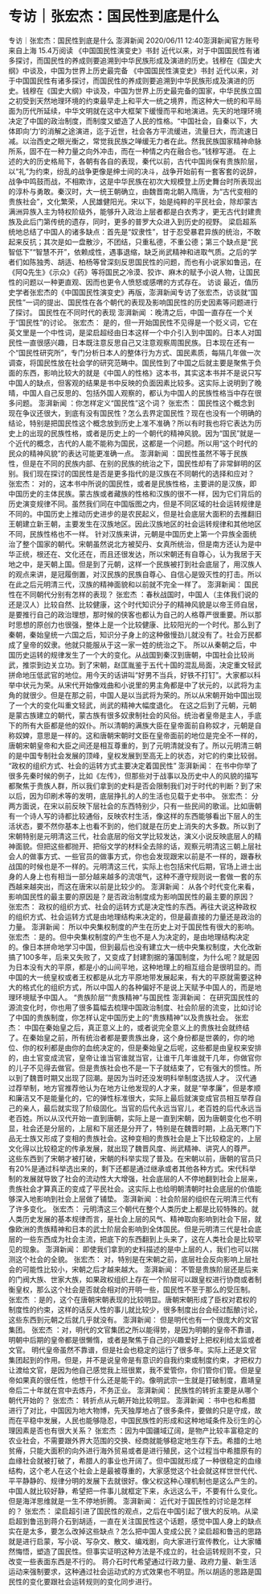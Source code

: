 # 专访｜张宏杰：国民性到底是什么

专访｜张宏杰：国民性到底是什么
澎湃新闻
2020/06/11 12:40澎湃新闻官方账号  来自上海
15.4万阅读
《中国国民性演变史》书封 近代以来，对于中国国民性有诸多探讨，而国民性的养成则要追溯到中华民族形成及演进的历史。钱穆在《国史大纲》中谈及，中国为世界上历史最完备
《中国国民性演变史》书封
近代以来，对于中国国民性有诸多探讨，而国民性的养成则要追溯到中华民族形成及演进的历史。钱穆在《国史大纲》中谈及，中国为世界上历史最完备的国家，中华民族立国之初受到天然地理环境的约束最早走上和平大一统之境界，而这种大一统的和平局面为历代所延续，中华文明就在这中大框架下缓慢而平和地演进。先天的地理环境决定了中国的政治制度，而制度又塑造了人民的性格。“中国社会，自秦以下，大体即向‘力’的消解之途演进，迄于近世，社会各方平流缓进，流量日大，而流速日减。以治西史之眼光衡之，常觉我民族之啴缓无力者在此。然我民族国家精神命脉所系，固不在一种力量之向外冲击，而在一种情之内在融合也。”钱穆写道。
在上述的大的历史格局下，各朝有各自的表现，秦代以前，古代中国尚保有贵族阶层，以“礼”为约束，纷乱的战争更像是绅士间的决斗，战争开始前有一套客套的说辞，战争中鸣鼓而战，不相欺诈，这是中华民族在初次大规模登上历史舞台时所表现出的淳朴与勇敢。秦汉时，大一统王朝确立，由魏晋南北朝入隋唐，为“古代变相的贵族社会”，文化繁荣，人民雄健阳光。宋以下，始是纯粹的平民社会，除却蒙古满洲异族入主为特权阶级外，能够升入政治上层者都是白衣秀才，更无古代封建贵族及此后门第传统的遗存，同时，更多的普罗大众进入到历史的视野。
梁启超系统地总结了中国人的诸多缺点：首先是“奴隶性”，甘于忍受暴君异族的统治，不敢起来反抗；其次是如一盘散沙，不团结，只重私德，不重公德；第三个缺点是“民智低下”“智慧不开”，依赖成性，遇事退缩，缺乏尚武精神和进取气质。之后的学者们如陈独秀、胡适、柏杨等曾深刻反思国民性的问题，而也有小说家如鲁迅，在《阿Q先生》《示众》《药》等将国民之冷漠、狡诈、麻木的赋予小说人物，让国民性的问题以一种更直观、因而也更令人愤怒或感喟的方式存在。
访谈
最近，值历史学者张宏杰的《中国国民性演变史》再版，澎湃新闻专访了张宏杰，访谈就“国民性”一词的提出、国民性在各个朝代的表现及影响国民性的历史因素等问题进行了探讨。
国民性在不同时代的表现
澎湃新闻
：晚清之后，中国一直存在一个关于“国民性”的讨论。
张宏杰：
是的，但一开始国民性不见得是一个贬义词，它在英文里是一个中性词，是梁启超经由日本这样一个中介引入到中国的。日本人对国民性一直很感兴趣，日本既注意反思自己又注意观察周围民族。日本现在还有一个“国民性研究所”，专门分析日本人的整体行为方式、国民素质，每隔几年做一次调查，将国民性放在社会学的研究范畴中。国民性到了中国之后就主要是聚焦于负面的东西，影响比较大的就是《中国人的性格》这本书，其实这本书并不是说只写中国人的缺点，但客观的结果是书中反映的负面因素比较多。这实际上说明到了晚晴，中国人自己反思的、包括外国人观察的，都认为中国人的民族性格当中存在很多问题。
澎湃新闻
：你怎样定义“国民性”这个词？
张宏杰：
国民性这个概念到现在争议还很大，到底有没有国民性？怎么去界定国民性？现在也没有一个明确的结论，特别是把国民性这个概念放到历史上准不准确？所以有时我也将它表达为历史上的出现的民族性格，或者是历史上的一个朝代的精神风貌。因为“国民”就是一个近代的概念，古代的人能不能称为国民，这都是一个问题。所以用“这个时代的民众的精神风貌”的表达可能更准确一点。
澎湃新闻
：国民性虽然不等于民族性，但是在不同的民族内部、在别的民族的统治之下，国民性却有了非常鲜明的区别。我们现在探讨的国民性是否是更多指代的是汉族在不同朝代的选择和应对？
张宏杰：
对的，这本书中所说的国民性，或者是民族性格，主要讲的是汉族，即中国历史的主体民族。蒙古族或者藏族的性格和汉族的很不一样，因为它们背后的历史演变规律不同。虽然我们同在中国版图之内，但是不同区域的社会运转规律是不同的。中国历史上推动历史进步的是农民起义，但是社会底层大面积的去推翻旧王朝建立新王朝，主要发生在汉族地区。因此汉族地区的社会运转规律和其他地区不同，民族性格也不一样。
针对汉族来讲，元朝是中国历史上第一个异族全面统治了整个国家的朝代。宋朝虽然说北方被契丹、女真所统治，但是南方还认为是中华正统，根还在、文化还在，而且还很发达，所以宋朝还有自尊心，认为我居于天地之中，是天朝上国。但是到了元朝，这样一个民族被打到社会底层了，用汉族人的观点来讲，是冠履倒置，对汉民族的民族自尊心、自信心是毁灭性的打击。所以在此之后元明清三代，汉族的精神面貌和以前就不完全一样了。
澎湃新闻：
国民性在不同朝代分别有怎样的表现？
张宏杰
：春秋战国时，中国人（主体我们说的还是汉人）比较自然、比较健康，这个时代知识分子的精神风貌是以帝王师自居，是要推行自己的政治理想，那时候的侠客也都认为自己的人格尊严很重要。所以那时思想的原创力也很强，整体上是一个比较健康、比较阳光的一个时代。那么到了秦朝，秦始皇统一六国之后，知识分子身上的这种傲慢劲儿就没有了。社会万民都成了皇帝的奴隶。他就只能服从于这一家一姓的统治之下。
所以从秦朝之后，中国历史运转的规律发生了一个大的变化。从战国到秦汉到唐朝，中国社会比较尚武，推崇到边关立功。到了宋朝，赵匡胤鉴于五代十国的混乱局面，决定重文轻武拼命地压低武官的地位。用今天的话讲叫“好男不当兵，好铁不打钉”。大家都以科举中状元为荣。从宋代开始像戏曲和小说里的男主角都是中了状元的，以武将为主角的就很少。但是在那之前，中国人是以当武将为荣的。所以从宋朝开始中国出现了一个大的变化叫重文轻武，尚武的精神大幅度退化。
在这之后到了元朝，元朝是蒙古族建立的朝代，蒙古族有很多奴隶制社会的风俗。统治者皇帝是主人，手底下的所有大臣都是他的奴仆。所以清朝的满族大臣在皇帝面前自称奴才，元朝是自称奴婢，意思是一样的。这和唐朝宋朝时文臣在皇帝面前的地位是完全不一样的，唐朝宋朝皇帝和大臣之间还是相互尊重的，到了元明清就没有了。所以元明清三朝的是中国专制社会发展的顶峰，皇权发展到至高无上的状态，对它的约束比较弱。
“政权的组织方式、社会的运转方式主要决定着国民性”
澎湃新闻：
在书中你举了很多先秦时候的例子，比如《左传》，但那些对于战事以及历史中人的风貌的描写都聚焦于贵族人群，所以我们拿到的史料是否会限制我们对于时代的判断？到了宋以后，因为印刷术等的发明，底层挣扎的人的生活也见载于史书中。
张宏杰：
分两方面说，在宋以前反映下层社会的东西特别少，只有一些民间的歌谣。比如唐朝有一个诗人写的诗都比较通俗，反映农村生活，像这样的东西能够看出下层人的生活状态，要不然你基本上也看不到的，他们就是在历史上消失的大多数。所以到了宋朝特别是元明清这三代，社会底层的俗文学比较发达，演义小说反映底层人的精神面貌。但把这些都抛开、把俗文学的材料全去除的话，观察元明清这三朝上层社会人的做事方式、一些官员的做事方式，你也会发现跟宋以前是不一样的，跟春秋战国的时候也是不一样的。元明清这三代，实际上也包括宋代后期，官场上进士出身的人身上也有相当一部分越来越多的流氓气，这种不遵守规则说一套做一套的东西越来越突出，而这在唐宋以前是比较少的。
澎湃新闻：
从各个时代变化来看，影响国民性的最主要的原因是？是否政治制度成为影响国民性的最主要的原因？
张宏杰：
政权的组织方式、社会的运转方式是决定性的东西。再往大说这种政权的组织方式、社会运转方式是由地理结构来决定的，但是最直接的力量还是政治的力量。
澎湃新闻：
所以中央集权制度的产生在历史上对于国民性有很大的影响。
张宏杰
：是的。但中央集权制度的产生也不是人为决定的，是由地理结构决定的。像日本拼命地学习中国，但到最后也没有建立大一统中央集权制度，大化改新搞了100多年，后来又失败了，又变成了封建割据的藩国制度，为什么呢？就是因为日本没有大的平原，都是小的山间平地，这种地理上的相互组合是很明显的。而中国的大一统皇权或者王权都是从北方平原地带发展起来，有大的平原就需要这种大的格式化的组织方式，所以中国人的各种偏好不是说上天赋予中国人的，而是地理环境赋予中国人。
“贵族阶层”“贵族精神”与国民性
澎湃新闻：
在研究国民性的源流变化时，你也用了很多篇幅去梳理中国政治制度、社会阶层的流变，比如讨论了中国的贵族制度，你怎样认定中国历史上的“贵族精神”以及贵族社会。
张宏杰：
中国在秦始皇之后，真正意义上的，或者说完全意义上的贵族社会就终结了。在秦始皇之前，所有统治者都是要贵族出身，这个身份都是世袭的，你的地位、你的权利都是由你的血统决定的，但是秦始皇之后呢，这些都是由皇权来安排的，由土官变成流官，皇帝让谁当官谁就当官，让谁干几年谁就干几年，你做官你的儿子不见得去做官。但是贵族社会也不是一下子就结束了，它有强大的惯性。所以到了魏晋时期又出现了回潮。是因为当时还没发明科举制度选拔人才。
汉代通过荐举制，地方官推荐他认为在地方让他发现的人才来，就是“举孝廉”，但是孝顺和廉洁又不是能量化的，它的弹性标准很大，实际上最后就演变成官员相互举荐自己的亲人，最后就实现了阶级固化。当官的后代永远当官儿，老百姓的后代永远当老百姓。所以从汉代开始一直到唐朝，实际上是一直到宋朝，因为唐朝变化也不明显，社会还是分层的，上层和下层还是分开了，特别是在魏晋时期，上品无寒门下品无士族又形成了变相的贵族社会。这种变相的贵族社会是上下比较稳定的，上层文化得以比较稳定的传承发展，就出现了魏晋风度、尚武精神、讲究人的尊严。
这些东西到了宋朝才被打破，宋朝的科举实现了普及。在宋朝以前，唐朝的官员只有20%是通过科举选出来的，剩下还都是通过继承或者其他各种方式。宋代科举制的发展就导致了社会的流动性大大增强，社会底层的人不停地翻到社会上层来，贵族社会才算真正的变成了平民社会。这实际上也给明朝清朝时社会底层的价值能够深入地影响到社会上层做了铺垫。
澎湃新闻
：社会阶层的组织在元明清三代有了许多变化。
张宏杰：
元明清这三个朝代在整个人类历史上都是比较特殊的。就人类历史发展的基本规律而言，是社会上层的风气、精神取向影响到社会下层，就像欧洲的贵族精神和日本的武士阶层会影响到全体国民。但是元明清三代是社会底层的一些东西成为社会主流，把底下的东西翻到上头来了，这在人类社会是比较罕见的现象。
澎湃新闻：
即使我们拿到的史料描述的是中上层的人，我们也可以揣测这个社会的全貌。
张宏杰：
对，特别是在宋朝之前，底层社会反向影响上层社会的可能性比较小，宋朝之后才越来越大。
澎湃新闻：
不管是贵族阶层还是后来的门阀大族、世家大族，如果政权组织上存在一个阶层可以跟皇权进行协商或者制衡皇权，那么这个社会是否就会相对的开明一些，国民性不至于那么的受压制。
张宏杰
：是的，这个在唐朝宋朝表现的比较明显。唐朝宋朝形成了臣权对君权的制度性的约束，这样的话反人性的事儿就比较少，很多制度出台会经过酝酿讨论，这些东西到元朝之后就几乎就没有。
澎湃新闻：
但是明代也有一个很庞大的文官集团。
张宏杰
：对，明代的文官集团之所以能得势，是因为明朝的皇帝不靠谱，明朝中后期的皇帝都是很懒惰，或者是聚焦于自己的兴趣爱好上把权利给太监或者文官。
明代皇帝虽然不靠谱，但是社会也稳定的运行了很多年。实际上还是文官集团起到的作用。但是，并不是说皇帝是有意识的自我约束或制度约束，才把权力让渡给文官，是因为他自己感觉我上班很累，我不爱管你，你们管你们管。但是皇帝如果真的很任性，他想干什么还是能干的。像明武宗一生就是打破制度，嘉靖皇帝后二十年就在宫中去炼丹，不务正业。
澎湃新闻：
民族性的转折主要是从哪个朝代开始的？
张宏杰：
转折点从元朝开始比较明显。
澎湃新闻
：书中也和希腊进行了对比，中国因为地大物博，先天独厚地占了很多条件，要做的只是守成，故而在平稳中发展，人民也能够隐忍，中国民族性的形成和这种地域条件及衍生的心理因素是否也有很大关系？
张宏杰
：因为中国疆域辽阔，是物产比较丰富稳定的农业社会，不需要跟外界大范围的交换、经商就能够稳定地生存下去。希腊的土地贫瘠，只能大面积的向外进行海外贸易或者是进行殖民，这个过程当中希腊原有的血缘社会就被打破了，希腊人的事业也开阔了。但中国就形成了一种很稳定的血缘结构，这个老人在这个社会上是最被尊重的，大家感觉这个社会就这样世世代代、平平静静的、规律分明的发展下去就很好。像父权这种心理机制也是这么产生的。
中国人就比较好静，希望把一件事儿就框定下来，永远这么干，不要有什么变化。但是海洋思维就是一生不停地折腾。
澎湃新闻：
近代对于国民性的讨论是怎样的？
张宏杰：
梁启超引进了国民性的观点，之后在中国引起了很大的反响。从梁启超到鲁迅到蒋介石到胡适，一直在关注国民性这个话题，感觉中国人身上的缺点实在是太多，要怎么改掉这些缺点？怎么把中国人变成公民？梁启超和鲁迅的思路就是进行启蒙，写小说、写杂文、散文、编戏剧，向大家进行宣传教化，让大家幡然悔悟，塑造了国民性。但事实证明这种方法是不成立的，社会运转规则不变，只改变一些表面东西是不行的。
蒋介石时代希望通过行政力量、政府力量、新生活运动来强制要求，这种通过社会运动式的方式效果也不明显。所以胡适的思路是国民性的变化要跟社会运转规则的变化同步进行。